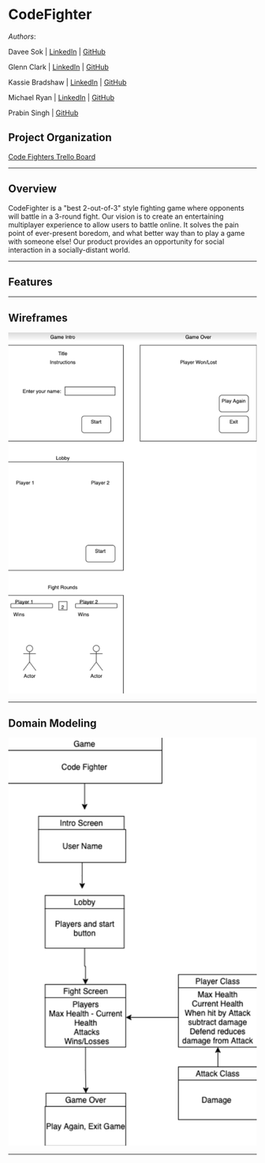 # CodeFighter

*Authors*:

Davee Sok | [LinkedIn](https://www.linkedin.com/in/davee-sok/) | [GitHub](https://github.com/daveeS987)

Glenn Clark | [LinkedIn](https://www.linkedin.com/in/glenn-elliron-clark/) | [GitHub](https://github.com/Elliron)

Kassie Bradshaw | [LinkedIn](https://www.linkedin.com/in/kassie-bradshaw-2021/) | [GitHub](https://github.com/kassiebradshaw)

Michael Ryan | [LinkedIn](https://www.linkedin.com/in/michaelanthonyryan/) | [GitHub](https://github.com/Michaelryan228)

Prabin Singh | [GitHub](https://github.com/prabin544)

## Project Organization

[Code Fighters Trello Board](https://trello.com/b/pkyCF5nn/python-arcade)

---

## Overview

CodeFighter is a "best 2-out-of-3" style fighting game where opponents will battle in a 3-round fight. Our vision is to create an entertaining multiplayer experience to allow users to battle online. It solves the pain point of ever-present boredom, and what better way than to play a game with someone else! Our product provides an opportunity for social interaction in a socially-distant world.

---

## Features

---

## Wireframes

![Code Fighter Wireframe](CodeFighterWireframe.png)

---

## Domain Modeling

![Code Fighter Domain Model](CodeFighterDomainModel.png)


---

